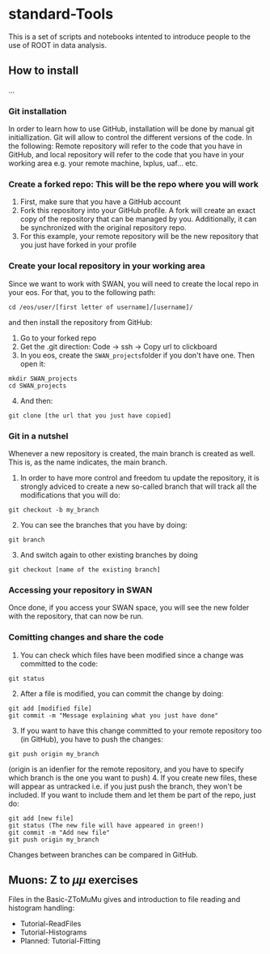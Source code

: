 # standard-Tools

This is a set of scripts and notebooks intented to introduce people to the use of ROOT in data analysis.

## How to install

...

### Git installation

In order to learn how to use GitHub, installation will be done by manual git initiallization. Git will allow to control the different versions of the code. In the following: Remote repository will refer to the code that you have in GitHub, and local repository will refer to the code that you have in your working area e.g. your remote machine, lxplus, uaf... etc.

### Create a forked repo: This will be the repo where you will work

1. First, make sure that you have a GitHub account
2. Fork this repository into your GitHub profile. A fork will create an exact copy of the repository that can be managed by you. Additionally, it can be synchronized with the original repository repo.
3. For this example, your remote repository will be the new repository that you just have forked in your profile

### Create your local repository in your working area

Since we want to work with SWAN, you will need to create the local repo in your eos. For that, you to the following path:
```
cd /eos/user/[first letter of username]/[username]/
```
and then install the repository from GitHub:
1. Go to your forked repo
2. Get the .git direction: Code -> ssh -> Copy url to clickboard
3. In you eos, create the ```SWAN_projects```folder if you don't have one. Then open it:
```
mkdir SWAN_projects
cd SWAN_projects
```
4. And then:
```
git clone [the url that you just have copied]
```

### Git in a nutshel

Whenever a new repository is created, the main branch is created as well. This is, as the name indicates, the main branch.

1. In order to have more control and freedom tu update the repository, it is strongly adviced to create a new so-called branch that will track all the modifications that you will do:
```
git checkout -b my_branch
```
2. You can see the branches that you have by doing:
```
git branch
```
3. And switch again to other existing branches by doing
```
git checkout [name of the existing branch]
```

### Accessing your repository in SWAN

Once done, if you access your SWAN space, you will see the new folder with the repository, that can now be run.

### Comitting changes and share the code

1. You can check which files have been modified since a change was committed to the code:
```
git status
```
2. After a file is modified, you can commit the change by doing:
```
git add [modified file]
git commit -m "Message explaining what you just have done"
```
3. If you want to have this change committed to your remote repository too (in GitHub), you have to push the changes:
```
git push origin my_branch
```
(origin is an idenfier for the remote repository, and you have to specify which branch is the one you want to push)
4. If you create new files, these will appear as untracked i.e. if you just push the branch, they won't be included. If you want to include them and let them be part of the repo, just do:
```
git add [new file]
git status (The new file will have appeared in green!)
git commit -m "Add new file"
git push origin my_branch
```
Changes between branches can be compared in GitHub.

## Muons: Z to $\mu\mu$ exercises

Files in the Basic-ZToMuMu gives and introduction to file reading and histogram handling:

- Tutorial-ReadFiles
- Tutorial-Histograms
- Planned: Tutorial-Fitting
